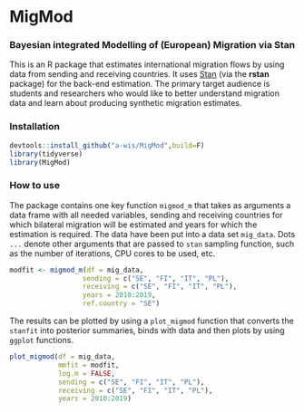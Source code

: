 # MigMod

### Bayesian integrated Modelling of (European) Migration via Stan

This is an R package that estimates international migration flows by using data from sending and receiving countries. It uses
[Stan](https://mc-stan.org) (via the **rstan** package) for the back-end estimation. The primary target audience is students and researchers who would like to better understand migration data and learn about producing synthetic migration estimates. 

### Installation

```r
devtools::install_github("a-wis/MigMod",build=F)
library(tidyverse)
library(MigMod)
```

### How to use

The package contains one key function `migmod_m` that takes as arguments a data frame with all needed variables, sending and receiving countries for which bilateral migration will be estimated and years for which the estimation is required. The data have been put into a data set `mig_data`. Dots `...` denote other arguments that are passed to `stan` sampling function, such as the number of iterations, CPU cores to be used, etc. 

```r
modfit <- migmod_m(df = mig_data, 
                  sending = c("SE", "FI", "IT", "PL"),
                  receiving = c("SE", "FI", "IT", "PL"),
                  years = 2010:2019,
                  ref.country = "SE")
```

The results can be plotted by using a `plot_migmod` function that converts the `stanfit` into posterior summaries, binds with data and then plots by using `ggplot` functions.

```r
plot_migmod(df = mig_data, 
            mmfit = modfit,
            log.m = FALSE,
            sending = c("SE", "FI", "IT", "PL"),
            receiving = c("SE", "FI", "IT", "PL"),
            years = 2010:2019)
```
